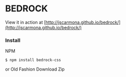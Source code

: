 # BEDROCK

View it in action at [http://jscarmona.github.io/bedrock/](http://jscarmona.github.io/bedrock/)

### Install

NPM

```
$ npm install bedrock-css
```

or Old Fashion Download Zip
